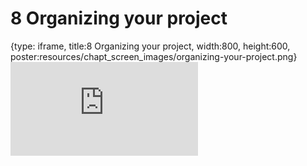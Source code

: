 # 8 Organizing your project
 
{type: iframe, title:8 Organizing your project, width:800, height:600, poster:resources/chapt_screen_images/organizing-your-project.png}
![](http://hutchdatascience.org/Data_Management_and_Sharing/no_toc/organizing-your-project.html)
 

 
